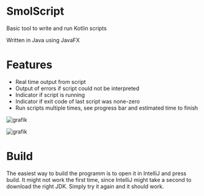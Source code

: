 # SmolScript
Basic tool to write and run Kotlin scripts

Written in Java using JavaFX

# Features
  - Real time output from script
  - Output of errors if script could not be interpreted
  - Indicator if script is running
  - Indicator if exit code of last script was none-zero
  - Run scripts multiple times, see progress bar and estimated time to finish

![grafik](https://user-images.githubusercontent.com/62561563/227981643-1c18f131-b5c4-48c5-8330-c49813e02dad.png)

![grafik](https://user-images.githubusercontent.com/62561563/227981837-d6ac699b-0ac9-43b6-ac9b-53763d5f266d.png)

# Build

The easiest way to build the programm is to open it in IntelliJ and press build.
It might not work the first time, since IntelliJ might take a second to download the right JDK. Simply try it again and it should work.
